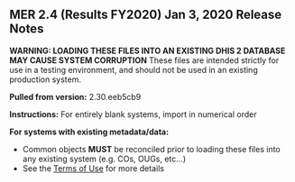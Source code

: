 ## MER 2.4 (Results FY2020) Jan 3, 2020 Release Notes

**WARNING: LOADING THESE FILES INTO AN EXISTING DHIS 2 DATABASE MAY CAUSE SYSTEM CORRUPTION** These files are intended strictly for use in a testing environment, and should not be used in an existing production system.

**Pulled from version:** 2.30.eeb5cb9

**Instructions:** For entirely blank systems, import in numerical order

**For systems with existing metadata/data:** 

 - Common objects **MUST** be reconciled prior to loading these files into any existing system (e.g. COs, OUGs, etc...)
 - See the [Terms of Use](https://github.com/pepfar-datim/DATIM-MER-METADATA/blob/master/README.md) for more details
